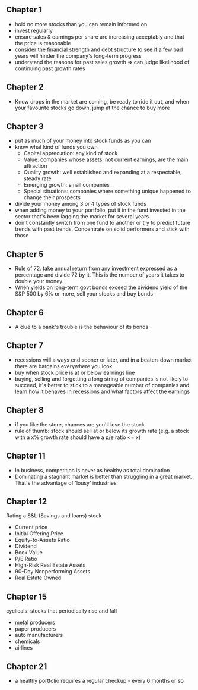 ## Chapter 1
- hold no more stocks than you can remain informed on
- invest regularly
- ensure sales & earnings per share are increasing acceptably and that the price is reasonable
- consider the financial strength and debt structure to see if a few bad years will hinder the company's long-term progress
- understand the reasons for past sales growth => can judge likelihood of continuing past growth rates

## Chapter 2
- Know drops in the market are coming, be ready to ride it out, and when your favourite stocks go down, jump at the chance to buy more

## Chapter 3
- put as much of your money into stock funds as you can
- know what kind of funds you own
	- Capital appreciation: any kind of stock
	- Value: companies whose assets, not current earnings, are the main attraction
	- Quality growth: well established and expanding at a respectable, steady rate
	- Emerging growth: small companies
	- Special situations: companies where something unique happened to change their prospects
- divide your money among 3 or 4 types of stock funds
- when adding money to your portfolio, put it in the fund invested in the sector that's been lagging the market for several years
- don't constantly switch from one fund to another or try to predict future trends with past trends. Concentrate on solid performers and stick with those

## Chapter 5
- Rule of 72: take annual return from any investment expressed as a percentage and divide 72 by it. This is the number of years it takes to double your money.
- When yields on long-term govt bonds exceed the dividend yield of the S&P 500 by 6% or more, sell your stocks and buy bonds

## Chapter 6
- A clue to a bank's trouble is the behaviour of its bonds

## Chapter 7
- recessions will always end sooner or later, and in a beaten-down market there are bargains everywhere you look
- buy when stock price is at or below earnings line
- buying, selling and forgetting a long string of companies is not likely to succeed, it's better to stick to a manageable number of companies and learn how it behaves in recessions and what factors affect the earnings

## Chapter 8
- if you like the store, chances are you'll love the stock
- rule of thumb: stock should sell at or below its growth rate (e.g. a stock with a x% growth rate should have a p/e ratio <= x)

## Chapter 11
- In business, competition is never as healthy as total domination
- Dominating a stagnant market is better than struggling in a great market. That's the advantage of 'lousy' industries

## Chapter 12
Rating a S&L (Savings and loans) stock
- Current price
- Initial Offering Price
- Equity-to-Assets Ratio
- Dividend
- Book Value
- P/E Ratio
- High-Risk Real Estate Assets
- 90-Day Nonperforming Assets
- Real Estate Owned

## Chapter 15
cyclicals: stocks that periodically rise and fall
- metal producers
- paper producers
- auto manufacturers
- chemicals
- airlines

## Chapter 21
- a healthy portfolio requires a regular checkup - every 6 months or so